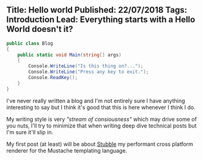 Title: Hello world
Published: 22/07/2018
Tags: Introduction
Lead: Everything starts with a Hello World doesn't it?
---

```csharp
public class Blog
{
    public static void Main(string[] args)
    {
        Console.WriteLine("Is this thing on?...");
        Console.WriteLine("Press any key to exit.");
        Console.ReadKey();
    }
}
```

I've never really written a blog and I'm not entirely sure I have anything interesting to say but I think it's good that this is here whenever I think I do.

My writing style is very *"stream of consiousness"* which may drive some of you nuts, I'll try to minimize that when writing deep dive technical posts but I'm sure it'll slip in.

My first post (at least) will be about [Stubble](https://github.com/stubbleorg/stubble) my performant cross platform renderer for the Mustache templating language.